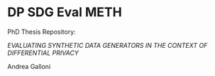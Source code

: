 # DP SDG Eval METH
PhD Thesis Repository:


*EVALUATING SYNTHETIC DATA GENERATORS IN THE CONTEXT OF DIFFERENTIAL PRIVACY*


Andrea Galloni
